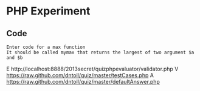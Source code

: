 # PHP Experiment

## Code
	Enter code for a max function 
	It should be called mymax that returns the largest of two argument $a and $b
 E http://localhost:8888/2013secret/quizphpevaluator/validator.php
 V https://raw.github.com/dntoll/quiz/master/testCases.php
 A https://raw.github.com/dntoll/quiz/master/defaultAnswer.php
